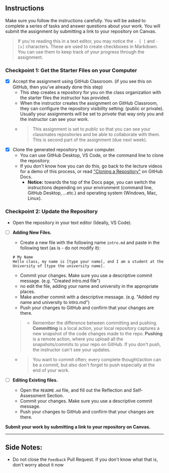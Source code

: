 ## Instructions
Make sure you follow the instructions carefully. You will be asked to complete a series of tasks and answer questions about your work. You will submit the assignment by submitting a link to your repository on Canvas.

> If you're reading this in a text editor, you may notice the `- [ ]` and `- [x]` characters. These are used to create checkboxes in Markdown. You can use them to keep track of your progress through the assignment.
### Checkpoint 1: Get the Starter Files on your Computer
- [x] Accept the assignment using GitHub Classroom. (if you see this on GitHub, then you've already done this step)
   - This step creates a repository for you on the class organization with the starter files the instructor has provided.
   - When the instructor creates the assignment on GitHub Classroom, they can configure the repository visibility setting: (public or private). Usually your assignments will be set to _private_ that way only you and the instructor can see your work.
   - > This assignment is set to _public_ so that you can see your classmates repositories and be able to collaborate with them. This is second part of the assignment (due next week).
- [x] Clone the generated repository to your computer.
   - You can use GitHub Desktop, VS Code, or the command line to clone the repository.
  - If you don't know how you can do this, go back to the lecture videos for a demo of this process, or read ["Cloning a Repository"](https://docs.github.com/en/repositories/creating-and-managing-repositories/cloning-a-repository?tool=webui) on GitHub Docs.
    - **Notice:** towards the top of the Docs page, you can switch the instructions depending on your environment (command line, GitHub Desktop, ...etc.) and operating system (Windows, Mac, Linux).

### Checkpoint 2: Update the Repository
  - Open the repository in your text editor (Ideally, VS Code).
  - [ ] **Adding New Files.**
    - Create a new file with the following name `intro.md` and paste in the following text (as is - do not modify it):

    ```
    # My Name
    Hello class, my name is [type your name], and I am a student at the University of [type the university name].
    ```
    - Commit your changes. Make sure you use a descriptive commit message. (e.g. "Created intro.md file")
    - no edit the file, adding your name and university in the appropriate places.
    - Make another commit with a descriptive message. (e.g. "Added my name and university to intro.md")
    - Push your changes to GitHub and confirm that your changes are there.
    > -  Remember the difference between committing and pushing. **Committing** is a local action, your local repository captures a new snapshot of the code changes made to the repo. **Pushing** is a remote action, where you upload all the snapshots/commits to your repo on GitHub. If you don't push, the instructor can't see your updates.
    - > You want to commit often; every complete thought/action can be a commit, but also don't forget to push especially at the end of your work.
  - [ ] **Editing Existing files.**
    - Open the `README.md` file, and fill out the Reflection and Self-Assessment Section.
    - Commit your changes. Make sure you use a descriptive commit message.
    - Push your changes to GitHub and confirm that your changes are there.

**Submit your work by submitting a link to your repository on Canvas.**

--------
## Side Notes:
- Do not close the `Feedback` Pull Request. If you don't know what that is, don't worry about it now